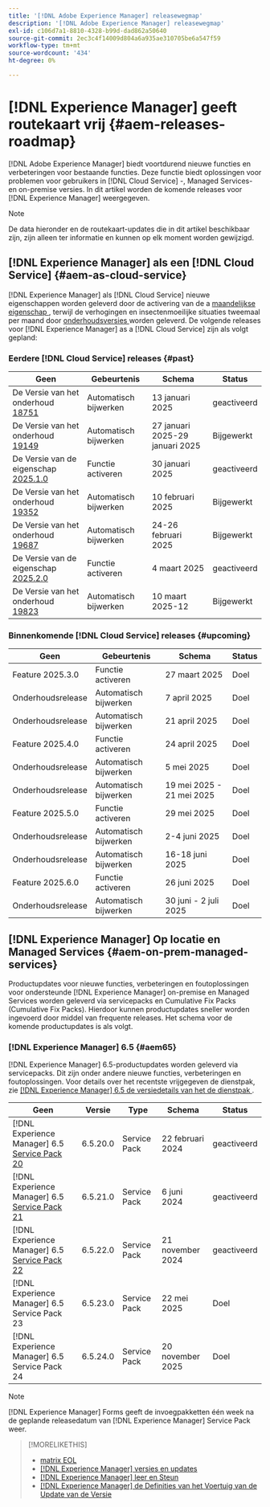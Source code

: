 ```yaml
---
title: '[!DNL Adobe Experience Manager] releasewegmap'
description: '[!DNL Adobe Experience Manager] releasewegmap'
exl-id: c106d7a1-8810-4328-b99d-dad862a50640
source-git-commit: 2ec3c4f14009d804a6a935ae310705be6a547f59
workflow-type: tm+mt
source-wordcount: '434'
ht-degree: 0%

---
```



# [!DNL Experience Manager] geeft routekaart vrij {#aem-releases-roadmap}

[!DNL Adobe Experience Manager] biedt voortdurend nieuwe functies en verbeteringen voor bestaande functies. Deze functie biedt oplossingen voor problemen voor gebruikers in [!DNL Cloud Service] -, Managed Services- en on-premise versies. In dit artikel worden de komende releases voor [!DNL Experience Manager] weergegeven.

>[!NOTE]
>
>De data hieronder en de routekaart-updates die in dit artikel beschikbaar zijn, zijn alleen ter informatie en kunnen op elk moment worden gewijzigd.

## [!DNL Experience Manager] als een [!DNL Cloud Service] {#aem-as-cloud-service}

[!DNL Experience Manager] als [!DNL Cloud Service] nieuwe eigenschappen worden geleverd door de activering van de a [ maandelijkse eigenschap ](https://experienceleague.adobe.com/en/docs/experience-manager-cloud-service/content/release-notes/release-notes/release-notes-current), terwijl de verhogingen en insectenmoeilijke situaties tweemaal per maand door [ onderhoudsversies ](https://experienceleague.adobe.com/en/docs/experience-manager-cloud-service/content/release-notes/maintenance/latest) worden geleverd.
De volgende releases voor [!DNL Experience Manager] as a [!DNL Cloud Service] zijn als volgt gepland:

### Eerdere [!DNL Cloud Service] releases {#past}

| Geen | Gebeurtenis | Schema | Status |
|---|---|---|---|
| De Versie van het onderhoud [ 18751 ](https://experienceleague.adobe.com/en/docs/experience-manager-cloud-service/content/release-notes/maintenance/2025/2025-1-0#18751) | Automatisch bijwerken | 13 januari 2025 | geactiveerd |
| De Versie van het onderhoud [ 19149 ](https://experienceleague.adobe.com/en/docs/experience-manager-cloud-service/content/release-notes/maintenance/2025/2025-1-0#19149) | Automatisch bijwerken | 27 januari 2025-29 januari 2025 | Bijgewerkt |
| De Versie van de eigenschap [ 2025.1.0 ](https://experienceleague.adobe.com/en/docs/experience-manager-cloud-service/content/release-notes/release-notes/2025/release-notes-2025-1-0) | Functie activeren | 30 januari 2025 | geactiveerd |
| De Versie van het onderhoud [ 19352 ](https://experienceleague.adobe.com/en/docs/experience-manager-cloud-service/content/release-notes/maintenance/2025/2025-2-0#19352) | Automatisch bijwerken | 10 februari 2025 | Bijgewerkt |
| De Versie van het onderhoud [ 19687 ](https://experienceleague.adobe.com/en/docs/experience-manager-cloud-service/content/release-notes/maintenance/2025/2025-2-0#19687) | Automatisch bijwerken | 24-26 februari 2025 | Bijgewerkt |
| De Versie van de eigenschap [ 2025.2.0 ](https://experienceleague.adobe.com/en/docs/experience-manager-cloud-service/content/release-notes/release-notes/release-notes-current) | Functie activeren | 4 maart 2025 | geactiveerd |
| De Versie van het onderhoud [ 19823 ](https://experienceleague.adobe.com/en/docs/experience-manager-cloud-service/content/release-notes/maintenance/latest) | Automatisch bijwerken | 10 maart 2025-12 | Bijgewerkt |

### Binnenkomende [!DNL Cloud Service] releases {#upcoming}

| Geen | Gebeurtenis | Schema | Status |
|---|---|---|---|
| Feature 2025.3.0 | Functie activeren | 27 maart 2025 | Doel |
| Onderhoudsrelease | Automatisch bijwerken | 7 april 2025 | Doel |
| Onderhoudsrelease | Automatisch bijwerken | 21 april 2025 | Doel |
| Feature 2025.4.0 | Functie activeren | 24 april 2025 | Doel |
| Onderhoudsrelease | Automatisch bijwerken | 5 mei 2025 | Doel |
| Onderhoudsrelease | Automatisch bijwerken | 19 mei 2025 - 21 mei 2025 | Doel |
| Feature 2025.5.0 | Functie activeren | 29 mei 2025 | Doel |
| Onderhoudsrelease | Automatisch bijwerken | 2-4 juni 2025 | Doel |
| Onderhoudsrelease | Automatisch bijwerken | 16-18 juni 2025 | Doel |
| Feature 2025.6.0 | Functie activeren | 26 juni 2025 | Doel |
| Onderhoudsrelease | Automatisch bijwerken | 30 juni - 2 juli 2025 | Doel |

## [!DNL Experience Manager] Op locatie en Managed Services {#aem-on-prem-managed-services}

Productupdates voor nieuwe functies, verbeteringen en foutoplossingen voor ondersteunde [!DNL Experience Manager] on-premise en Managed Services worden geleverd via servicepacks en Cumulative Fix Packs (Cumulative Fix Packs). Hierdoor kunnen productupdates sneller worden ingevoerd door middel van frequente releases. Het schema voor de komende productupdates is als volgt.

### [!DNL Experience Manager] 6.5 {#aem65}

[!DNL Experience Manager] 6.5-productupdates worden geleverd via servicepacks. Dit zijn onder andere nieuwe functies, verbeteringen en foutoplossingen. Voor details over het recentste vrijgegeven de dienstpak, zie [[!DNL Experience Manager]  6.5 de versiedetails van het de dienstpak ](https://experienceleague.adobe.com/en/docs/experience-manager-65/content/release-notes/release-notes).

| Geen | Versie | Type | Schema | Status |
|---|---|---|---|---|
| [!DNL Experience Manager] 6.5 [ Service Pack 20 ](https://experienceleague.adobe.com/en/docs/experience-manager-65/content/release-notes/service-pack/6-5-20) | 6.5.20.0 | Service Pack | 22 februari 2024 | geactiveerd |
| [!DNL Experience Manager] 6.5 [ Service Pack 21 ](https://experienceleague.adobe.com/en/docs/experience-manager-65/content/release-notes/service-pack/6-5-21) | 6.5.21.0 | Service Pack | 6 juni 2024 | geactiveerd |
| [!DNL Experience Manager] 6.5 [ Service Pack 22 ](https://experienceleague.adobe.com/en/docs/experience-manager-65/content/release-notes/release-notes) | 6.5.22.0 | Service Pack | 21 november 2024 | geactiveerd |
| [!DNL Experience Manager] 6.5 Service Pack 23 | 6.5.23.0 | Service Pack | 22 mei 2025 | Doel |
| [!DNL Experience Manager] 6.5 Service Pack 24 | 6.5.24.0 | Service Pack | 20 november 2025 | Doel |

>[!NOTE]
>
>[!DNL Experience Manager] Forms geeft de invoegpakketten één week na de geplande releasedatum van [!DNL Experience Manager] Service Pack weer.

>[!MORELIKETHIS]
>
>* [ matrix EOL ](https://helpx.adobe.com/support/programs/eol-matrix.html)
>* [[!DNL Experience Manager]  versies en updates ](https://experienceleague.adobe.com/en/docs/experience-manager-release-information/aem-release-updates/aem-releases-updates)
>* [[!DNL Experience Manager]  leer en Steun ](https://experienceleague.adobe.com/en/docs/experience-manager-cloud-service)
>* [[!DNL Experience Manager]  de Definities van het Voertuig van de Update van de Versie ](/help/using/update-release-vehicle-definitions.md)
